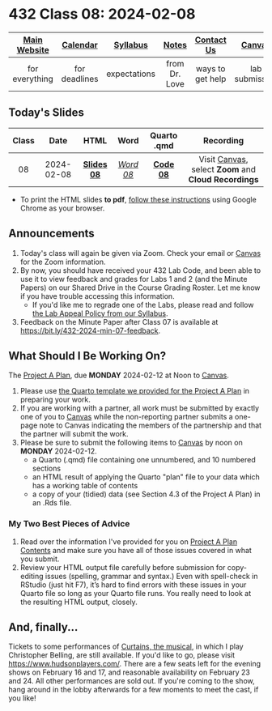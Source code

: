 # 432 Class 08: 2024-02-08

[Main Website](https://thomaselove.github.io/432-2024/) | [Calendar](https://thomaselove.github.io/432-2024/calendar.html) | [Syllabus](https://thomaselove.github.io/432-syllabus-2024/) | [Notes](https://thomaselove.github.io/432-notes/) | [Contact Us](https://thomaselove.github.io/432-2024/contact.html) | [Canvas](https://canvas.case.edu) | [Data and Code](https://github.com/THOMASELOVE/432-data) | [Sources](https://github.com/THOMASELOVE/432-classes-2024/tree/main/sources)
:-----------: | :--------------: | :----------: | :---------: | :-------------: | :-----------: | :------------: |:------:
for everything | for deadlines | expectations | from Dr. Love | ways to get help | lab submission | for downloads | to read

## Today's Slides

Class | Date | HTML | Word | Quarto .qmd | Recording
:---: | :--------: | :------: | :------: | :------: | :-------------:
08 | 2024-02-08 | **[Slides 08](https://thomaselove.github.io/432-slides-2024/slides08.html)** | *[Word 08](https://thomaselove.github.io/432-slides-2024/slides08w.docx)* | **[Code 08](https://github.com/THOMASELOVE/432-slides-2024/blob/main/slides08.qmd)** | Visit [Canvas](https://canvas.case.edu/), select **Zoom** and **Cloud Recordings**

- To print the HTML slides **to pdf**, [follow these instructions](https://quarto.org/docs/presentations/revealjs/presenting.html#print-to-pdf) using Google Chrome as your browser.

## Announcements

1. Today's class will again be given via Zoom. Check your email or [Canvas](https://canvas.case.edu/) for the Zoom information.
2. By now, you should have received your 432 Lab Code, and been able to use it to view feedback and grades for Labs 1 and 2 (and the Minute Papers) on our Shared Drive in the Course Grading Roster. Let me know if you have trouble accessing this information.
    - If you'd like me to regrade one of the Labs, please read and follow [the Lab Appeal Policy from our Syllabus](https://thomaselove.github.io/432-syllabus-2024/08-grading.html#lab-appeal-policy---request-a-review-via-google-form).
3. Feedback on the Minute Paper after Class 07 is available at <https://bit.ly/432-2024-min-07-feedback>.

## What Should I Be Working On?

The [Project A Plan](https://thomaselove.github.io/432-2024/projA.html#the-project-a-plan), due **MONDAY** 2024-02-12 at Noon to [Canvas](https://canvas.case.edu/).

1. Please use [the Quarto template we provided for the Project A Plan](https://thomaselove.github.io/432-2024/projA.html#templates) in preparing your work.
2. If you are working with a partner, all work must be submitted by exactly one of you to [Canvas](https://canvas.case.edu/) while the non-reporting partner submits a one-page note to Canvas indicating the members of the partnership and that the partner will submit the work.
3. Please be sure to submit the following items to [Canvas](https://canvas.case.edu/) by noon on **MONDAY** 2024-02-12.
    - a Quarto (.qmd) file containing one unnumbered, and 10 numbered sections
    - an HTML result of applying the Quarto "plan" file to your data which has a working table of contents
    - a copy of your (tidied) data (see Section 4.3 of the Project A Plan) in an .Rds file.

### My Two Best Pieces of Advice

1. Read over the information I've provided for you on [Project A Plan Contents](https://thomaselove.github.io/432-2024/projA.html#project-a-plan-contents) and make sure you have all of those issues covered in what you submit.
2. Review your HTML output file carefully before submission for copy-editing issues (spelling, grammar and syntax.) Even with spell-check in RStudio (just hit F7), it’s hard to find errors with these issues in your Quarto file so long as your Quarto file runs. You really need to look at the resulting HTML output, closely.

## And, finally...

Tickets to some performances of [Curtains, the musical](https://www.hudsonplayers.com/now-playing), in which I play Christopher Belling, are still available. If you'd like to go, please visit <https://www.hudsonplayers.com/>. There are a few seats left for the evening shows on February 16 and 17, and reasonable availability on February 23 and 24. All other performances are sold out. If you're coming to the show, hang around in the lobby afterwards for a few moments to meet the cast, if you like!

